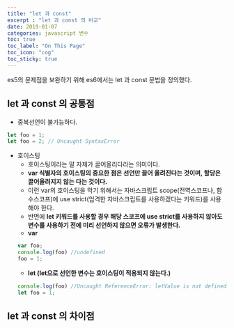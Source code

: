 ```yaml
---
title: "let 과 const"
excerpt : "let 과 const 의 비교"
date: 2019-01-07
categories: javascript 변수
toc: true
toc_label: "On This Page"
toc_icon: "cog"
toc_sticky: true
---
```


es5의 문제점을 보완하기 위해 es6에서는 let 과 const 문법을 정의했다.

## let 과 const 의 공통점
  - 중복선언이 불가능하다.
  ```js
  let foo = 1;
  let foo = 2; // Uncaught SyntaxError
  ```
  
  - 호이스팅
    - 호이스팅이라는 말 자체가 끌어올리다라는 의미이다.
    - **var 식별자의 호이스팅의 중요한 점은 선언만 끌어 올려진다는 것이며, 할당은 끌어올려지지 않는 다는 것이다.**
    - 이런 var의 호이스팅을 막기 위해서는 자바스크립트 scope(전역스코프나, 함수스코프)에 use strict(엄격한 자바스크립트를 사용하겠다는 키워드)를 사용해야 한다. 
    - 반면에 **let 키워드를 사용할 경우 해당 스코프에 use strict를 사용하지 않아도 변수를 사용하기 전에 미리 선언하지 않으면 오류가 발생한다.**
    - **var**
    ```js
    var foo;
    console.log(foo) //undefined
    foo = 1;
    ```
    - **let (let으로 선언한 변수는 호이스팅이 적용되지 않는다.)**
    ```js
    console.log(foo) //Uncaught ReferenceError: letValue is not defined
    let foo = 1;
    ```
  
## let 과 const 의 차이점
